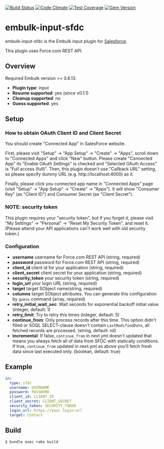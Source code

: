 [![Build Status](https://travis-ci.org/treasure-data/embulk-input-sfdc.svg?branch=master)](https://travis-ci.org/treasure-data/embulk-input-sfdc)
[![Code Climate](https://codeclimate.com/github/treasure-data/embulk-input-sfdc/badges/gpa.svg)](https://codeclimate.com/github/treasure-data/embulk-input-sfdc)
[![Test Coverage](https://codeclimate.com/github/treasure-data/embulk-input-sfdc/badges/coverage.svg)](https://codeclimate.com/github/treasure-data/embulk-input-sfdc/coverage)
[![Gem Version](https://badge.fury.io/rb/embulk-input-sfdc.svg)](https://badge.fury.io/rb/embulk-input-sfdc)

# embulk-input-sfdc

embulk-input-sfdc is the Embulk input plugin for [Salesforce](http://www.salesforce.com/).

This plugin uses Force.com REST API.

## Overview

Required Embulk version >= 0.6.13.

* **Plugin type**: input
* **Resume supported**: yes (since v0.1.1)
* **Cleanup supported**: no
* **Guess supported**: yes

## Setup

### How to obtain OAuth Client ID and Client Secret

You should create "Connected App" in SalesForce website.

First, please visit "Setup" -> "App Setup" -> "Create" -> "Apps", scroll down to "Connected Apps" and click "New" button. Please create "Connected App" its "Enable OAuth Settings" is checked and "Selected OAuth Access" is "Full access (full)". Then, this plugin doesn't use "Callback URL" setting, so please specify dummy URL (e.g. http://localhost:4000) as it.

Finally, please click you connected app name in "Connected Apps" page (visit "Setup" -> "App Setup" -> "Create" -> "Apps"). It will show "Consumer Key" (as "Client ID") and Consumer Secret (as "Client Secret").

### NOTE: security token

This plugin requires your "security token", but if you forget it, please visit "My Settings" -> "Personal" -> "Reset My Security Token", and reset it. (Please attend your API applications can't work well with old security token.)

### Configuration

- **username** username for Force.com REST API (string, required)
- **password** password for Force.com REST API (string, required)
- **client_id** client id for your application (string, required)
- **client_secret** client secret for your application (string, required)
- **security_token** your security token (string, required)
- **login_url** your login URL  (string, required)
- **target** target SObject name(string, required)
- **columns** target SObject attributes. You can generate this configuration by `guess` command (array, required)
- **retry_initial_wait_sec**: Wait seconds for exponential backoff initial value (integer, default: 1)
- **retry_limit**: Try to retry this times (integer, default: 5)
- **continue_from**: Only process records after this time. This option didn't filled or SOQL SELECT-clause doesn't contain `LastModifiedDate`, all fetched records are processed. (string, default: nil)
- **incremental**: If false, `continue_from` in next.yml doesn't updated that means you always fetch all of data from SFDC with statically conditions. If true, `continue_from` updated in next.yml as above you'll fetch fresh data since last executed only. (boolean, default: true)

## Example

```yaml
in:
  type: sfdc
  username: USERNAME
  password: PASSWORD
  client_id: CLIENT_ID
  client_secret: CLIENT_SECRET
  security_token: SECURITY_TOKEN
  login_url: https://your.login-url
  target: Contact
```

## Build

```
$ bundle exec rake build
```
